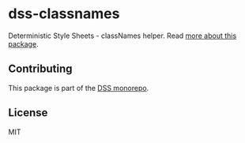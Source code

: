 # dss-classnames

Deterministic Style Sheets - classNames helper. Read [more about this package](https://dss-lang.com/usage/#dss-classnames).

## Contributing

This package is part of the [DSS monorepo](https://github.com/giuseppeg/dss#contributing).

## License

MIT
